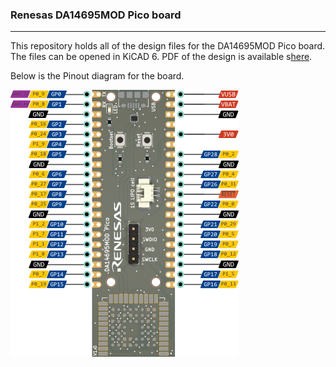 ### Renesas DA14695MOD Pico board
----------

This repository holds all of the design files for the DA14695MOD Pico board. The files can be opened in KiCAD 6. PDF of the design is available s[here](Assets/Pico%20schematic%20final.pdf).

Below is the Pinout diagram for the board.

![DA14695MOD](Assets/Pinout.png)